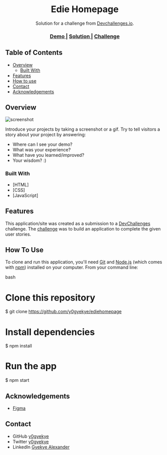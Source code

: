 <!-- Please update value in the {}  -->

<h1 align="center">Edie Homepage</h1>

<div align="center">
   Solution for a challenge from  <a href="http://devchallenges.io" target="_blank">Devchallenges.io</a>.
</div>

<div align="center">
  <h3>
    <a href="https://ediehomepage-devchallenges.netlify.app/">
      Demo
    </a>
    <span> | </span>
    <a href="https://ediehomepage-devchallenges.netlify.app/">
      Solution
    </a>
    <span> | </span>
    <a href="https://devchallenges.io/challenges/xobQBuf8zWWmiYMIAZe0">
      Challenge
    </a>
  </h3>
</div>

<!-- TABLE OF CONTENTS -->

## Table of Contents

- [Overview](#overview)
  - [Built With](#built-with)
- [Features](#features)
- [How to use](#how-to-use)
- [Contact](#contact)
- [Acknowledgements](#acknowledgements)

<!-- OVERVIEW -->

## Overview

![screenshot](https://user-images.githubusercontent.com/16707738/92399059-5716eb00-f132-11ea-8b14-bcacdc8ec97b.png)

Introduce your projects by taking a screenshot or a gif. Try to tell visitors a story about your project by answering:

- Where can I see your demo?
- What was your experience?
- What have you learned/improved?
- Your wisdom? :)

### Built With

<!-- This section should list any major frameworks that you built your project using. Here are a few examples.-->

- [HTML]
- [CSS]
- [JavaScript]

## Features

<!-- List the features of your application or follow the template. Don't share the figma file here :) -->

This application/site was created as a submission to a [DevChallenges](https://devchallenges.io/challenges) challenge. The [challenge](https://devchallenges.io/challenges/xobQBuf8zWWmiYMIAZe0) was to build an application to complete the given user stories.

## How To Use

<!-- Example: -->

To clone and run this application, you'll need [Git](https://git-scm.com) and [Node.js](https://nodejs.org/en/download/) (which comes with [npm](http://npmjs.com)) installed on your computer. From your command line:

bash
# Clone this repository
$ git clone https://github.com/y0gyekye/ediehomepage

# Install dependencies
$ npm install

# Run the app
$ npm start


## Acknowledgements

<!-- This section should list any articles or add-ons/plugins that helps you to complete the project. This is optional but it will help you in the future. For example -->

- [Figma](https://www.figma.com/file/ahnGupP4JjTdVJDTRfMRF2)

## Contact

- GitHub [y0gyekye](https://github.com/y0gyekye)
- Twitter [y0gyekye](https://twitter.com/y0gyekye)
- LinkedIn [Gyekye Alexander](https://linkedin.com/in/y0gyekye)
